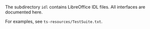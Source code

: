 The subdirectory `idl` contains LibreOffice IDL files. All interfaces are documented here.

For examples, see `ts-resources/TestSuite.txt`.